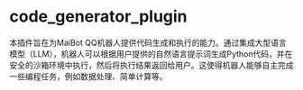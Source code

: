 # code_generator_plugin
本插件旨在为MaiBot QQ机器人提供代码生成和执行的能力。通过集成大型语言模型（LLM），机器人可以根据用户提供的自然语言提示词生成Python代码，并在安全的沙箱环境中执行，然后将执行结果返回给用户。这使得机器人能够自主完成一些编程任务，例如数据处理、简单计算等。

